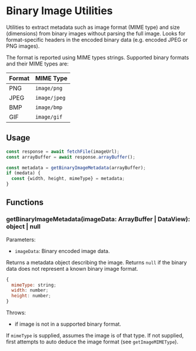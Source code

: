 # Binary Image Utilities

Utilities to extract metadata such as image format (MIME type) and size (dimensions) from binary images without parsing the full image. Looks for format-specific headers in the encoded binary data (e.g. encoded JPEG or PNG images).

The format is reported using MIME types strings. Supported binary formats and their MIME types are:

| Format | MIME Type    |
| ------ | ------------ |
| PNG    | `image/png`  |
| JPEG   | `image/jpeg` |
| BMP    | `image/bmp`  |
| GIF    | `image/gif`  |

## Usage

```js
const response = await fetchFile(imageUrl);
const arrayBuffer = await response.arrayBuffer();

const metadata = getBinaryImageMetadata(arrayBuffer);
if (medata) {
  const {width, height, mimeType} = metadata;
}
```

## Functions

### getBinaryImageMetadata(imageData: ArrayBuffer | DataView): object | null

Parameters:

- `imageData`: Binary encoded image data.

Returns a metadata object describing the image. Returns `null` if the binary data does not represent a known binary image format.

```js
{
  mimeType: string;
  width: number;
  height: number;
}
```

Throws:

- if image is not in a supported binary format.

If `mimeType` is supplied, assumes the image is of that type. If not supplied, first attempts to auto deduce the image format (see `getImageMIMEType`).
